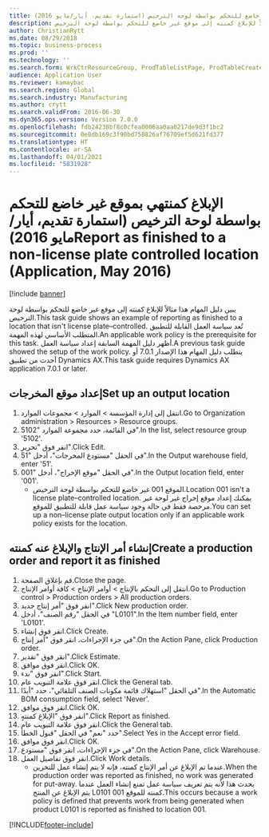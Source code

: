 ```yaml
---
title: الإبلاغ كمنتهي بموقع غير خاضع للتحكم بواسطة لوحة الترخيص (استمارة تقديم، أيار/مايو 2016)
description: يبين دليل المهام هذا مثالاً للإبلاغ كمنته إلى موقع غير خاضع للتحكم بواسطة لوحة الترخيص.
author: ChristianRytt
ms.date: 08/29/2018
ms.topic: business-process
ms.prod: ''
ms.technology: ''
ms.search.form: WrkCtrResourceGroup, ProdTableListPage, ProdTableCreate, InventItemIdLookupPurchase, ProdParmCostEstimation, ProdParmStartUp, ProdParmReportFinished, WHSWorkTable
audience: Application User
ms.reviewer: kamaybac
ms.search.region: Global
ms.search.industry: Manufacturing
ms.author: crytt
ms.search.validFrom: 2016-06-30
ms.dyn365.ops.version: Version 7.0.0
ms.openlocfilehash: fdb24238bf8c0cfea0006aa0aa0217de9d3f1bc2
ms.sourcegitcommit: 0e8db169c3f90bd750826af76709ef5d621fd377
ms.translationtype: HT
ms.contentlocale: ar-SA
ms.lasthandoff: 04/01/2021
ms.locfileid: "5831928"
---
```

# <a name="report-as-finished-to-a-non-license-plate-controlled-location--application-may-2016"></a><span data-ttu-id="8dc45-103">الإبلاغ كمنتهي بموقع غير خاضع للتحكم بواسطة لوحة الترخيص (استمارة تقديم، أيار/مايو 2016)</span><span class="sxs-lookup"><span data-stu-id="8dc45-103">Report as finished to a non-license plate controlled location  (Application, May 2016)</span></span>

[!include [banner](../../includes/banner.md)]

<span data-ttu-id="8dc45-104">يبين دليل المهام هذا مثالاً للإبلاغ كمنته إلى موقع غير خاضع للتحكم بواسطة لوحة الترخيص.</span><span class="sxs-lookup"><span data-stu-id="8dc45-104">This task guide shows an example of reporting as finished to a location that isn't license plate–controlled.</span></span> <span data-ttu-id="8dc45-105">تُعد سياسة العمل القابلة للتطبيق المتطلب الأساسي لهذه المهمة.</span><span class="sxs-lookup"><span data-stu-id="8dc45-105">An applicable work policy is the prerequisite for this task.</span></span> <span data-ttu-id="8dc45-106">أظهر دليل المهمة السابقة إعداد سياسة العمل.</span><span class="sxs-lookup"><span data-stu-id="8dc45-106">A previous task guide showed the setup of the work policy.</span></span> <span data-ttu-id="8dc45-107">يتطلب دليل المهام هذا الإصدار 7.0.1 أو أحدث من تطبيق Dynamics AX.</span><span class="sxs-lookup"><span data-stu-id="8dc45-107">This task guide requires Dynamics AX application 7.0.1 or later.</span></span>




## <a name="set-up-an-output-location"></a><span data-ttu-id="8dc45-108">إعداد موقع المخرجات</span><span class="sxs-lookup"><span data-stu-id="8dc45-108">Set up an output location</span></span>
1. <span data-ttu-id="8dc45-109">انتقل إلى إدارة المؤسسة > الموارد > مجموعات الموارد.</span><span class="sxs-lookup"><span data-stu-id="8dc45-109">Go to Organization administration > Resources > Resource groups.</span></span>
2. <span data-ttu-id="8dc45-110">في القائمة، حدد مجموعة الموارد "5102".</span><span class="sxs-lookup"><span data-stu-id="8dc45-110">In the list, select resource group '5102'.</span></span>
3. <span data-ttu-id="8dc45-111">انقر فوق "تحرير".</span><span class="sxs-lookup"><span data-stu-id="8dc45-111">Click Edit.</span></span>
4. <span data-ttu-id="8dc45-112">في الحقل "مستودع المخرجات"، أدخل "51".</span><span class="sxs-lookup"><span data-stu-id="8dc45-112">In the Output warehouse field, enter '51'.</span></span>
5. <span data-ttu-id="8dc45-113">في الحقل "موقع الإخراج"، أدخل "001".</span><span class="sxs-lookup"><span data-stu-id="8dc45-113">In the Output location field, enter '001'.</span></span>
    * <span data-ttu-id="8dc45-114">الموقع 001 غير خاضع للتحكم بواسطة لوحة الترخيص.</span><span class="sxs-lookup"><span data-stu-id="8dc45-114">Location 001 isn't a license plate–controlled location.</span></span> <span data-ttu-id="8dc45-115">يمكنك إعداد موقع إخراج غير لوحة غير مرخصة فقط في حالة وجود سياسة عمل قابلة للتطبيق للموقع.</span><span class="sxs-lookup"><span data-stu-id="8dc45-115">You can set up a non–license plate output location only if an applicable work policy exists for the location.</span></span>  

## <a name="create-a-production-order-and-report-it-as-finished"></a><span data-ttu-id="8dc45-116">إنشاء أمر الإنتاج والإبلاغ عنه كمنته</span><span class="sxs-lookup"><span data-stu-id="8dc45-116">Create a production order and report it as finished</span></span>
1. <span data-ttu-id="8dc45-117">قم بإغلاق الصفحة.</span><span class="sxs-lookup"><span data-stu-id="8dc45-117">Close the page.</span></span>
2. <span data-ttu-id="8dc45-118">انتقل إلى التحكم بالإنتاج‬ > أوامر الإنتاج > كافة أوامر الإنتاج.</span><span class="sxs-lookup"><span data-stu-id="8dc45-118">Go to Production control > Production orders > All production orders.</span></span>
3. <span data-ttu-id="8dc45-119">انقر فوق "أمر إنتاج جديد".</span><span class="sxs-lookup"><span data-stu-id="8dc45-119">Click New production order.</span></span>
4. <span data-ttu-id="8dc45-120">في الحقل "رقم الصنف"، أدخل "L0101".</span><span class="sxs-lookup"><span data-stu-id="8dc45-120">In the Item number field, enter 'L0101'.</span></span>
5. <span data-ttu-id="8dc45-121">انقر فوق إنشاء.</span><span class="sxs-lookup"><span data-stu-id="8dc45-121">Click Create.</span></span>
6. <span data-ttu-id="8dc45-122">في جزء الإجراءات، انقر فوق "أمر إنتاج".</span><span class="sxs-lookup"><span data-stu-id="8dc45-122">On the Action Pane, click Production order.</span></span>
7. <span data-ttu-id="8dc45-123">انقر فوق "تقدير".</span><span class="sxs-lookup"><span data-stu-id="8dc45-123">Click Estimate.</span></span>
8. <span data-ttu-id="8dc45-124">انقر فوق موافق.</span><span class="sxs-lookup"><span data-stu-id="8dc45-124">Click OK.</span></span>
9. <span data-ttu-id="8dc45-125">انقر فوق "بدء".</span><span class="sxs-lookup"><span data-stu-id="8dc45-125">Click Start.</span></span>
10. <span data-ttu-id="8dc45-126">انقر فوق علامة التبويب عام.</span><span class="sxs-lookup"><span data-stu-id="8dc45-126">Click the General tab.</span></span>
11. <span data-ttu-id="8dc45-127">في الحقل "‏‫استهلاك قائمة مكونات الصنف التلقائي‬"، حدد "أبدًا".</span><span class="sxs-lookup"><span data-stu-id="8dc45-127">In the Automatic BOM consumption field, select 'Never'.</span></span>
12. <span data-ttu-id="8dc45-128">انقر فوق موافق.</span><span class="sxs-lookup"><span data-stu-id="8dc45-128">Click OK.</span></span>
13. <span data-ttu-id="8dc45-129">انقر فوق "الإبلاغ كمنتهٍ".</span><span class="sxs-lookup"><span data-stu-id="8dc45-129">Click Report as finished.</span></span>
14. <span data-ttu-id="8dc45-130">انقر فوق علامة التبويب عام.</span><span class="sxs-lookup"><span data-stu-id="8dc45-130">Click the General tab.</span></span>
15. <span data-ttu-id="8dc45-131">حدد "نعم" في الحقل "قبول الخطأ".</span><span class="sxs-lookup"><span data-stu-id="8dc45-131">Select Yes in the Accept error field.</span></span>
16. <span data-ttu-id="8dc45-132">انقر فوق موافق.</span><span class="sxs-lookup"><span data-stu-id="8dc45-132">Click OK.</span></span>
17. <span data-ttu-id="8dc45-133">في جزء الإجراءات، انقر فوق "مستودع".</span><span class="sxs-lookup"><span data-stu-id="8dc45-133">On the Action Pane, click Warehouse.</span></span>
18. <span data-ttu-id="8dc45-134">انقر فوق تفاصيل العمل.</span><span class="sxs-lookup"><span data-stu-id="8dc45-134">Click Work details.</span></span>
    * <span data-ttu-id="8dc45-135">عندما تم الإبلاغ عن أمر الإنتاج كمنته، فإنه لا يتم إنشاء عمل للتخزين.</span><span class="sxs-lookup"><span data-stu-id="8dc45-135">When the production order was reported as finished, no work was generated for put-away.</span></span> <span data-ttu-id="8dc45-136">يحدث هذا لأنه يتم تعريف سياسة عمل تمنع إنشاء العمل عندما يتم الإبلاغ عن المنتج L0101 كمنته للموقع 001.</span><span class="sxs-lookup"><span data-stu-id="8dc45-136">This occurs because a work policy is defined that prevents work from being generated when product L0101 is reported as finished to location 001.</span></span>  



[!INCLUDE[footer-include](../../../includes/footer-banner.md)]